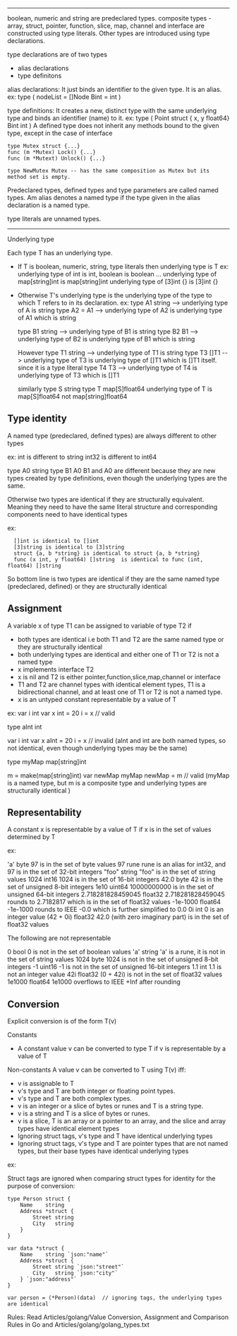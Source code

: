 -------------------
boolean, numeric and string are predeclared types. 
composite types - array, struct, pointer, function, slice, map, channel and interface are 
constructed using type literals.
Other types are introduced using type declarations.

type declarations are of two types
* alias declarations
* type definitons

alias declarations: It just binds an identifier to the given type. It is an alias. 
ex:
type (
  nodeList = []Node
  Bint = int 
)


type definitions: It creates a new, distinct type with the same underlying type and binds 
an identifier (name) to it. 
ex:
type (
  Point struct { x, y float64}
  Bint int 
)
A defined type does not inherit any methods bound to the given type, except in the case 
of interface 
```
type Mutex struct {...}
func (m *Mutex) Lock() {...}
func (m *Mutext) Unlock() {...} 

type NewMutex Mutex -- has the same composition as Mutex but its method set is empty.
```

Predeclared types, defined types and type parameters are called named types. 
Am alias denotes a named type if the type given in the alias declaration is a named type.

type literals are unnamed types. 

-----------------------------------
Underlying type

Each type T has an underlying type. 
* If T is boolean, numeric, string, type literals then underlying type is T
ex: 
  underlying type of int is int, boolean is boolean ...
  underlying type of map[string]int is map[string]int
  underlying type of [3]int {} is [3]int {}

* Otherwise T's underlying type is the underlying type of the type to which T refers to 
in its declaration.
ex:
  type A1 string --> underlying type of A is string
  type A2 = A1 --> underlying type of A2 is underlying type of A1 which is string
  
  type B1 string  --> underlying type of B1 is string
  type B2 B1  --> underlying type of B2 is underlying type of B1 which is string 

  However
  type T1 string  --> underlying type of T1 is string
  type T3 []T1 --> underlying type of T3 is underlying type of []T1 which is []T1 itself. 
since it is a type literal
  type T4 T3 --> underlying type of T4 is underlying type of T3 which is []T1
  
  similarly
  type S string
  type T map[S]float64
  underlying type of T is map[S]float64 not map[string]float64


Type identity
---------------
A named type (predeclared, defined types) are always different to other types

ex:
  int is different to string
  int32 is different to int64

  type A0 string
  type B1 A0
  B1 and A0 are different because they are new types created by type definitions, even 
though the underlying types are the same.

Otherwise two types are identical if they are structurally equivalent. Meaning they need 
to have the same literal structure 
and corresponding components need to have identical types

ex:
```
  []int is identical to []int 
  [3]string is identical to [3]string 
  struct {a, b *string} is identical to struct {a, b *string}
  func (x int, y float64) []string  is identical to func (int, float64) []string 
```

So bottom line is two types are identical if they are the same named type (predeclared, 
defined) or they are structurally identical 

 Assignment
 ----------
 A variable x of type T1 can be assigned to variable of type T2 if
  * both types are identical i.e both T1 and T2 are the same named type or they are 
structurally identical
  * both underlying types are identical and either one of T1 or T2 is not a named type 
  * x implements interface T2 
  * x is nil and T2 is either pointer,function,slice,map,channel or interface
  * T1 and T2 are channel types with identical element types, T1 is a bidirectional 
channel, and at least one of T1 or T2 is not a named type.
  * x is an untyped constant representable by a value of T
  
ex:
  var i int
  var x int = 20
  i = x   // valid

  type aInt int 

  var i int 
  var x aInt = 20
  i = x   // invalid  (aInt and int are both named types, so not identical, even though 
underlying types may be the same)

  type myMap map[string]int 

  m = make(map[string]int)
  var newMap myMap
  newMap = m    // valid (myMap is a named type, but m is a composite type and underlying 
types  are structurally identical )
   

Representability
----------------
A constant x is representable by a value of T if x is in the set of values determined by T

ex:

'a'                 byte        97 is in the set of byte values
97                  rune        rune is an alias for int32, and 97 is in the set of 
32-bit integers
"foo"               string      "foo" is in the set of string values
1024                int16       1024 is in the set of 16-bit integers
42.0                byte        42 is in the set of unsigned 8-bit integers
1e10                uint64      10000000000 is in the set of unsigned 64-bit integers
2.718281828459045   float32     2.718281828459045 rounds to 2.7182817 which is in the set 
of float32 values
-1e-1000            float64     -1e-1000 rounds to IEEE -0.0 which is further simplified 
to 0.0
0i                  int         0 is an integer value
(42 + 0i)           float32     42.0 (with zero imaginary part) is in the set of float32 
values


The following are not representable

0                   bool        0 is not in the set of boolean values
'a'                 string      'a' is a rune, it is not in the set of string values
1024                byte        1024 is not in the set of unsigned 8-bit integers
-1                  uint16      -1 is not in the set of unsigned 16-bit integers
1.1                 int         1.1 is not an integer value
42i                 float32     (0 + 42i) is not in the set of float32 values
1e1000              float64     1e1000 overflows to IEEE +Inf after rounding


Conversion
-----------
Explicit conversion is of the form T(v)

Constants
* A constant value v can be converted to type T if v is representable by a value of T

Non-constants
A value v can be converted to T using T(v) iff:

* v is assignable to T
* v's type and T are both integer or floating point types.
* v's type and T are both complex types.
* v is an integer or a slice of bytes or runes and T is a string type.
* v is a string and T is a slice of bytes or runes.
* v is a slice, T is an array or a pointer to an array, and the slice and array types 
have identical element types
* Ignoring struct tags, v's type and T have identical underlying types
* Ignoring struct tags, v's type and T are pointer types that are not named types, but 
their base types have identical underlying types

ex:

Struct tags are ignored when comparing struct types for identity for the purpose of 
conversion:
```
type Person struct {
	Name    string
	Address *struct {
		Street string
		City   string
	}
}

var data *struct {
	Name    string `json:"name"`
	Address *struct {
		Street string `json:"street"`
		City   string `json:"city"`
	} `json:"address"`
}

var person = (*Person)(data)  // ignoring tags, the underlying types are identical
```

Rules:
Read Articles/golang/Value Conversion, Assignment and Comparison Rules in Go
and Articles/golang/golang_types.txt
